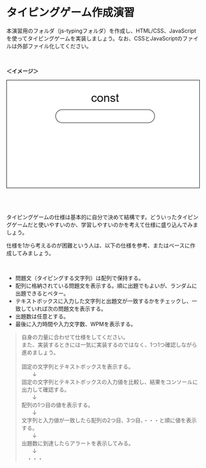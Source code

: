 # タイピングゲーム作成演習

本演習用のフォルダ（js-typingフォルダ）を作成し、HTML/CSS、JavaScriptを使ってタイピングゲームを実装しましょう。なお、CSSとJavaScriptのファイルは外部ファイル化してください。

<br>

**＜イメージ＞**

<img src="img/js-typing.gif" width="700" style="border: 1px #000 solid">

<br><br>

タイピングゲームの仕様は基本的に自分で決めて結構です。どういったタイピングゲームだと使いやすいのか、学習しやすいのかを考えて仕様に盛り込んでみましょう。

仕様を1から考えるのが困難という人は、以下の仕様を参考、またはベースに作成してみましょう。

<br>

- 問題文（タイピングする文字列）は配列で保持する。
- 配列に格納されている問題文を表示する。順に出題でもよいが、ランダムに出題できるとベター。
- テキストボックスに入力した文字列と出題文が一致するかをチェックし、一致していれば次の問題文を表示する。
- 出題数は任意とする。
- 最後に入力時間や入力文字数、WPMを表示する。

> 自身の力量に合わせて仕様をしてください。<br>また、実装するときには一気に実装するのではなく、1つ1つ確認しながら進めましょう。<br><br>固定の文字列とテキストボックスを表示する。<br>　　↓<br>固定の文字列とテキストボックスの入力値を比較し、結果をコンソールに出力して確認する。<br>　　↓<br>配列の1つ目の値を表示する。<br>　　↓<br>文字列と入力値が一致したら配列の2つ目、3つ目、・・・と順に値を表示する。<br>　　↓<br>出題数に到達したらアラートを表示してみる。<br>　　↓<br>　・・・

<br><br>
